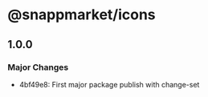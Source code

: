 # @snappmarket/icons

## 1.0.0
### Major Changes

- 4bf49e8: First major package publish with change-set
